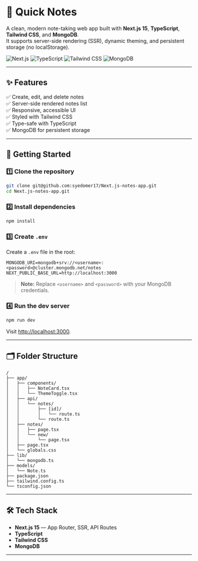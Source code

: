 # 📝 Quick Notes

A clean, modern note-taking web app built with **Next.js 15**, **TypeScript**, **Tailwind CSS**, and **MongoDB**.  
It supports server-side rendering (SSR), dynamic theming, and persistent storage (no localStorage).

![Next.js](https://img.shields.io/badge/Next.js-000?logo=next.js&logoColor=white)
![TypeScript](https://img.shields.io/badge/TypeScript-3178C6?logo=typescript&logoColor=white)
![Tailwind CSS](https://img.shields.io/badge/TailwindCSS-06B6D4?logo=tailwindcss&logoColor=white)
![MongoDB](https://img.shields.io/badge/MongoDB-47A248?logo=mongodb&logoColor=white)

---

## ✨ Features

✅ Create, edit, and delete notes  
✅ Server-side rendered notes list  
✅ Responsive, accessible UI  
✅ Styled with Tailwind CSS  
✅ Type-safe with TypeScript  
✅ MongoDB for persistent storage  

---

## 🚀 Getting Started

### 1️⃣ Clone the repository

```bash
git clone git@github.com:syedomer17/Next.js-notes-app.git
cd Next.js-notes-app.git
````

### 2️⃣ Install dependencies

```bash
npm install
```

### 3️⃣ Create `.env`

Create a `.env` file in the root:

```
MONGODB_URI=mongodb+srv://<username>:<password>@cluster.mongodb.net/notes
NEXT_PUBLIC_BASE_URL=http://localhost:3000
```

> **Note:** Replace `<username>` and `<password>` with your MongoDB credentials.

### 4️⃣ Run the dev server

```bash
npm run dev
```

Visit [http://localhost:3000](http://localhost:3000).

---

## 🗂️ Folder Structure

```
/
├── app/
│   ├── components/
│   │   ├── NoteCard.tsx
│   │   └── ThemeToggle.tsx
│   ├── api/
│   │   └── notes/
│   │       ├── [id]/
│   │       │   └── route.ts
│   │       └── route.ts
│   ├── notes/
│   │   ├── page.tsx
│   │   └── new/
│   │       └── page.tsx
│   ├── page.tsx
│   └── globals.css
├── lib/
│   └── mongodb.ts
├── models/
│   └── Note.ts
├── package.json
├── tailwind.config.ts
└── tsconfig.json
```

---

## 🛠️ Tech Stack

* **Next.js 15** — App Router, SSR, API Routes
* **TypeScript**
* **Tailwind CSS**
* **MongoDB**

---

